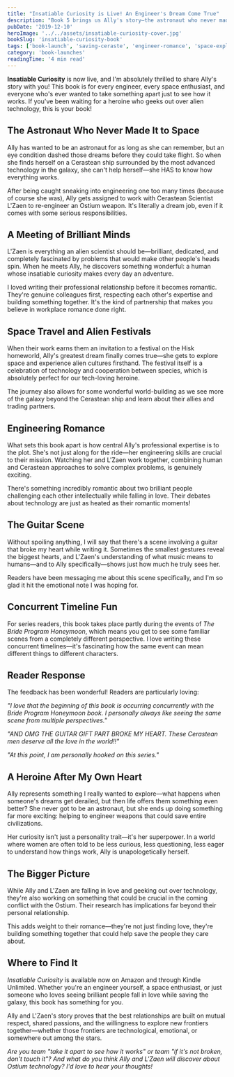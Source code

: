 ```yaml
---
title: "Insatiable Curiosity is Live! An Engineer's Dream Come True"
description: "Book 5 brings us Ally's story—the astronaut who never made it to space finally gets her chance, plus alien technology and a brilliant scientist mate."
pubDate: '2019-12-10'
heroImage: '../../assets/insatiable-curiosity-cover.jpg'
bookSlug: 'insatiable-curiosity-book'
tags: ['book-launch', 'saving-ceraste', 'engineer-romance', 'space-exploration']
category: 'book-launches'
readingTime: '4 min read'
---
```


**Insatiable Curiosity** is now live, and I'm absolutely thrilled to share Ally's story with you! This book is for every engineer, every space enthusiast, and everyone who's ever wanted to take something apart just to see how it works. If you've been waiting for a heroine who geeks out over alien technology, this is your book!

## The Astronaut Who Never Made It to Space

Ally has wanted to be an astronaut for as long as she can remember, but an eye condition dashed those dreams before they could take flight. So when she finds herself on a Cerastean ship surrounded by the most advanced technology in the galaxy, she can't help herself—she HAS to know how everything works.

After being caught sneaking into engineering one too many times (because of course she was), Ally gets assigned to work with Cerastean Scientist L'Zaen to re-engineer an Ostium weapon. It's literally a dream job, even if it comes with some serious responsibilities.

## A Meeting of Brilliant Minds

L'Zaen is everything an alien scientist should be—brilliant, dedicated, and completely fascinated by problems that would make other people's heads spin. When he meets Ally, he discovers something wonderful: a human whose insatiable curiosity makes every day an adventure.

I loved writing their professional relationship before it becomes romantic. They're genuine colleagues first, respecting each other's expertise and building something together. It's the kind of partnership that makes you believe in workplace romance done right.

## Space Travel and Alien Festivals

When their work earns them an invitation to a festival on the Hisk homeworld, Ally's greatest dream finally comes true—she gets to explore space and experience alien cultures firsthand. The festival itself is a celebration of technology and cooperation between species, which is absolutely perfect for our tech-loving heroine.

The journey also allows for some wonderful world-building as we see more of the galaxy beyond the Cerastean ship and learn about their allies and trading partners.

## Engineering Romance

What sets this book apart is how central Ally's professional expertise is to the plot. She's not just along for the ride—her engineering skills are crucial to their mission. Watching her and L'Zaen work together, combining human and Cerastean approaches to solve complex problems, is genuinely exciting.

There's something incredibly romantic about two brilliant people challenging each other intellectually while falling in love. Their debates about technology are just as heated as their romantic moments!

## The Guitar Scene

Without spoiling anything, I will say that there's a scene involving a guitar that broke my heart while writing it. Sometimes the smallest gestures reveal the biggest hearts, and L'Zaen's understanding of what music means to humans—and to Ally specifically—shows just how much he truly sees her.

Readers have been messaging me about this scene specifically, and I'm so glad it hit the emotional note I was hoping for.

## Concurrent Timeline Fun

For series readers, this book takes place partly during the events of *The Bride Program Honeymoon*, which means you get to see some familiar scenes from a completely different perspective. I love writing these concurrent timelines—it's fascinating how the same event can mean different things to different characters.

## Reader Response

The feedback has been wonderful! Readers are particularly loving:

*"I love that the beginning of this book is occurring concurrently with the Bride Program Honeymoon book. I personally always like seeing the same scene from multiple perspectives."*

*"AND OMG THE GUITAR GIFT PART BROKE MY HEART. These Cerastean men deserve all the love in the world!!"*

*"At this point, I am personally hooked on this series."*

## A Heroine After My Own Heart

Ally represents something I really wanted to explore—what happens when someone's dreams get derailed, but then life offers them something even better? She never got to be an astronaut, but she ends up doing something far more exciting: helping to engineer weapons that could save entire civilizations.

Her curiosity isn't just a personality trait—it's her superpower. In a world where women are often told to be less curious, less questioning, less eager to understand how things work, Ally is unapologetically herself.

## The Bigger Picture

While Ally and L'Zaen are falling in love and geeking out over technology, they're also working on something that could be crucial in the coming conflict with the Ostium. Their research has implications far beyond their personal relationship.

This adds weight to their romance—they're not just finding love, they're building something together that could help save the people they care about.

## Where to Find It

*Insatiable Curiosity* is available now on Amazon and through Kindle Unlimited. Whether you're an engineer yourself, a space enthusiast, or just someone who loves seeing brilliant people fall in love while saving the galaxy, this book has something for you.

Ally and L'Zaen's story proves that the best relationships are built on mutual respect, shared passions, and the willingness to explore new frontiers together—whether those frontiers are technological, emotional, or somewhere out among the stars.

*Are you team "take it apart to see how it works" or team "if it's not broken, don't touch it"? And what do you think Ally and L'Zaen will discover about Ostium technology? I'd love to hear your thoughts!*